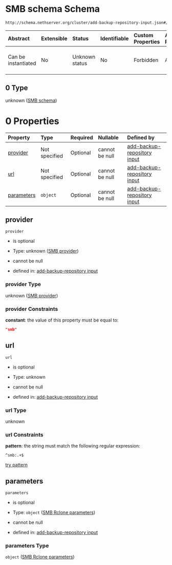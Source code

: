 # SMB schema Schema

```txt
http://schema.nethserver.org/cluster/add-backup-repository-input.json#/anyOf/3/allOf/0
```



| Abstract            | Extensible | Status         | Identifiable | Custom Properties | Additional Properties | Access Restrictions | Defined In                                                                                            |
| :------------------ | :--------- | :------------- | :----------- | :---------------- | :-------------------- | :------------------ | :---------------------------------------------------------------------------------------------------- |
| Can be instantiated | No         | Unknown status | No           | Forbidden         | Allowed               | none                | [add-backup-repository-input.json\*](cluster/add-backup-repository-input.json "open original schema") |

## 0 Type

unknown ([SMB schema](add-backup-repository-input-anyof-3-allof-smb-schema.md))

# 0 Properties

| Property                  | Type          | Required | Nullable       | Defined by                                                                                                                                                                                                                  |
| :------------------------ | :------------ | :------- | :------------- | :-------------------------------------------------------------------------------------------------------------------------------------------------------------------------------------------------------------------------- |
| [provider](#provider)     | Not specified | Optional | cannot be null | [add-backup-repository input](add-backup-repository-input-anyof-3-allof-smb-schema-properties-smb-provider.md "http://schema.nethserver.org/cluster/add-backup-repository-input.json#/anyOf/3/allOf/0/properties/provider") |
| [url](#url)               | Not specified | Optional | cannot be null | [add-backup-repository input](add-backup-repository-input-anyof-3-allof-smb-schema-properties-url.md "http://schema.nethserver.org/cluster/add-backup-repository-input.json#/anyOf/3/allOf/0/properties/url")               |
| [parameters](#parameters) | `object`      | Optional | cannot be null | [add-backup-repository input](add-backup-repository-input-defs-smb-rclone-parameters.md "http://schema.nethserver.org/cluster/add-backup-repository-input.json#/anyOf/3/allOf/0/properties/parameters")                     |

## provider



`provider`

*   is optional

*   Type: unknown ([SMB provider](add-backup-repository-input-anyof-3-allof-smb-schema-properties-smb-provider.md))

*   cannot be null

*   defined in: [add-backup-repository input](add-backup-repository-input-anyof-3-allof-smb-schema-properties-smb-provider.md "http://schema.nethserver.org/cluster/add-backup-repository-input.json#/anyOf/3/allOf/0/properties/provider")

### provider Type

unknown ([SMB provider](add-backup-repository-input-anyof-3-allof-smb-schema-properties-smb-provider.md))

### provider Constraints

**constant**: the value of this property must be equal to:

```json
"smb"
```

## url



`url`

*   is optional

*   Type: unknown

*   cannot be null

*   defined in: [add-backup-repository input](add-backup-repository-input-anyof-3-allof-smb-schema-properties-url.md "http://schema.nethserver.org/cluster/add-backup-repository-input.json#/anyOf/3/allOf/0/properties/url")

### url Type

unknown

### url Constraints

**pattern**: the string must match the following regular expression:&#x20;

```regexp
^smb:.+$
```

[try pattern](https://regexr.com/?expression=%5Esmb%3A.%2B%24 "try regular expression with regexr.com")

## parameters



`parameters`

*   is optional

*   Type: `object` ([SMB Rclone parameters](add-backup-repository-input-defs-smb-rclone-parameters.md))

*   cannot be null

*   defined in: [add-backup-repository input](add-backup-repository-input-defs-smb-rclone-parameters.md "http://schema.nethserver.org/cluster/add-backup-repository-input.json#/anyOf/3/allOf/0/properties/parameters")

### parameters Type

`object` ([SMB Rclone parameters](add-backup-repository-input-defs-smb-rclone-parameters.md))
